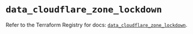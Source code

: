 # `data_cloudflare_zone_lockdown`

Refer to the Terraform Registry for docs: [`data_cloudflare_zone_lockdown`](https://registry.terraform.io/providers/cloudflare/cloudflare/5.8.4/docs/data-sources/zone_lockdown).
